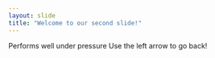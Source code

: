 ```yaml
---
layout: slide
title: "Welcome to our second slide!"
---
```

Performs well under pressure
Use the left arrow to go back!
